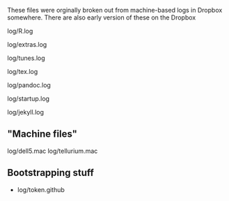 
These files were orginally broken out from machine-based logs in Dropbox somewhere. There are also early version of these on the Dropbox

log/R.log

log/extras.log

log/tunes.log

log/tex.log

log/pandoc.log

log/startup.log

log/jekyll.log

## "Machine files"

log/dell5.mac
log/tellurium.mac

## Bootstrapping stuff
* log/token.github
